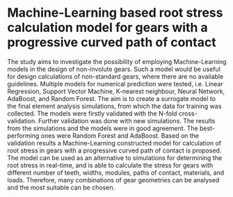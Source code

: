 # Machine-Learning based root stress calculation model for gears with a progressive curved path of contact

The study aims to investigate the possibility of employing Machine-Learning models in the design of non-involute gears. Such a model would be useful for design calculations of non-standard gears, where there are no available guidelines. Multiple models for numerical prediction were tested, i.e. Linear Regression, Support Vector Machine, K-nearest neighbour, Neural Network, AdaBoost, and Random Forest. The aim is to create a surrogate model to the final element analysis simulations, from which the data for training was collected. The models were firstly validated with the N-fold cross-validation. Further validation was done with new simulations. The results from the simulations and the models were in good agreement. The best-performing ones were Random Forest and AdaBoost. Based on the validation results a Machine-Learning constructed model for calculation of root stress in gears with a progressive curved path of contact is proposed. The model can be used as an alternative to simulations for determining the root stress in real-time, and is able to calculate the stress for gears with different number of teeth, widths, modules, paths of contact, materials, and loads. Therefore, many combinations of gear geometries can be analysed and the most suitable can be chosen.

